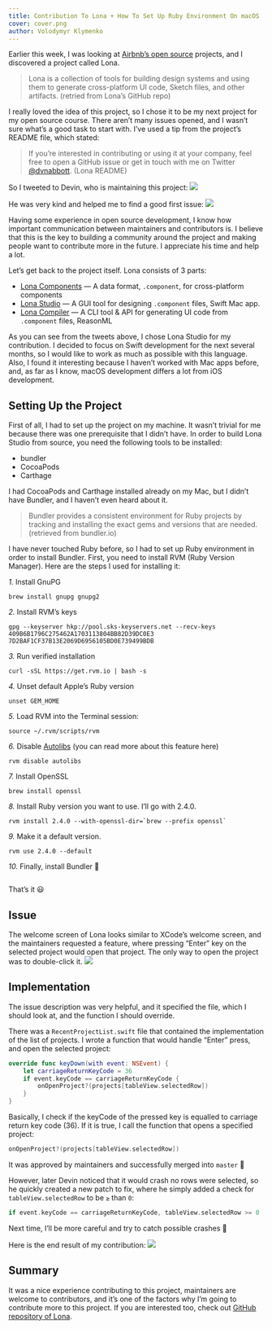 ```yaml
---
title: Contribution To Lona + How To Set Up Ruby Environment On macOS
cover: cover.png
author: Volodymyr Klymenko
---
```


<re-img src="cover.png"></re-img>

Earlier this week, I was looking at <a href="https://github.com/airbnb" target="_blank" rel="noopener noreferrer">Airbnb’s open source</a> projects, and I discovered a project called Lona.

> Lona is a collection of tools for building design systems and using them to generate cross-platform UI code, Sketch files, and other artifacts. (retried from Lona’s GitHub repo)

I really loved the idea of this project, so I chose it to be my next project for my open source course. There aren’t many issues opened, and I wasn’t sure what’s a good task to start with. I’ve used a tip from the project’s README file, which stated:
> If you’re interested in contributing or using it at your company, feel free to open a GitHub issue or get in touch with me on Twitter <a href="https://twitter.com/dvnabbott" target="_blank" rel="noopener noreferrer">@dvnabbott</a>. (Lona README)

So I tweeted to Devin, who is maintaining this project:
<img src="1.png" />

He was very kind and helped me to find a good first issue:
<img src="2.png" />

Having some experience in open source development, I know how important communication between maintainers and contributors is. I believe that this is the key to building a community around the project and making people want to contribute more in the future. I appreciate his time and help a lot.

Let’s get back to the project itself. Lona consists of 3 parts:
- <a href="https://github.com/airbnb/Lona#lona-components" target="_blank" rel="noopener noreferrer">Lona Components</a> — A data format, `.component`, for cross-platform components
- <a href="https://github.com/airbnb/Lona#lona-studio" target="_blank" rel="noopener noreferrer">Lona Studio</a> — A GUI tool for designing `.component` files, Swift Mac app.
- <a href="https://github.com/airbnb/Lona#lona-compiler" target="_blank" rel="noopener noreferrer">Lona Compiler</a> — A CLI tool & API for generating UI code from `.component` files, ReasonML

As you can see from the tweets above, I chose Lona Studio for my contribution. I decided to focus on Swift development for the next several months, so I would like to work as much as possible with this language. Also, I found it interesting because I haven’t worked with Mac apps before, and, as far as I know, macOS development differs a lot from iOS development.

## Setting Up the Project
First of all, I had to set up the project on my machine. It wasn’t trivial for me because there was one prerequisite that I didn’t have. In order to build Lona Studio from source, you need the following tools to be installed:
- bundler
- CocoaPods
- Carthage

I had CocoaPods and Carthage installed already on my Mac, but I didn’t have Bundler, and I haven’t even heard about it.
> Bundler provides a consistent environment for Ruby projects by tracking and installing the exact gems and versions that are needed. (retrieved from bundler.io)

I have never touched Ruby before, so I had to set up Ruby environment in order to install Bundler. First, you need to install RVM (Ruby Version Manager). Here are the steps I used for installing it:<br />

_1._ Install GnuPG
```shell
brew install gnupg gnupg2
```
_2._ Install RVM’s keys
```shell
gpg --keyserver hkp://pool.sks-keyservers.net --recv-keys 409B6B1796C275462A1703113804BB82D39DC0E3 7D2BAF1CF37B13E2069D6956105BD0E739499BDB
```

_3._ Run verified installation
```shell
curl -sSL https://get.rvm.io | bash -s
```

_4._ Unset default Apple’s Ruby version
```shell
unset GEM_HOME
```

_5._ Load RVM into the Terminal session:
```shell
source ~/.rvm/scripts/rvm
```

_6._ Disable <a href="https://rvm.io/rvm/autolibs" target="_blank" rel="noopener noreferrer">Autolibs</a> (you can read more about this feature here)
```shell
rvm disable autolibs
```

_7._ Install OpenSSL
```shell
brew install openssl
```

_8._ Install Ruby version you want to use. I’ll go with 2.4.0.
```shell
rvm install 2.4.0 --with-openssl-dir=`brew --prefix openssl`
```

_9._ Make it a default version.
```shell
rvm use 2.4.0 --default
```

_10._ Finally, install Bundler 🎉
```shell
```

That’s it 😃


## Issue
The welcome screen of Lona looks similar to XCode’s welcome screen, and the maintainers requested a feature, where pressing “Enter” key on the selected project would open that project. The only way to open the project was to double-click it.
<img src="3.png" />

## Implementation
The issue description was very helpful, and it specified the file, which I should look at, and the function I should override.

There was a `RecentProjectList.swift` file that contained the implementation of the list of projects. I wrote a function that would handle “Enter” press, and open the selected project:
```swift
override func keyDown(with event: NSEvent) {  
    let carriageReturnKeyCode = 36  
    if event.keyCode == carriageReturnKeyCode {   
        onOpenProject?(projects[tableView.selectedRow])  
    } 
}
```

Basically, I check if the keyCode of the pressed key is equalled to carriage return key code (36). If it is true, I call the function that opens a specified project:
```swift
onOpenProject?(projects[tableView.selectedRow])
```

It was approved by maintainers and successfully merged into `master` 🥳

However, later Devin noticed that it would crash no rows were selected, so he quickly created a new patch to fix, where he simply added a check for `tableView.selectedRow` to be `≥` than `0`:
```swift
if event.keyCode == carriageReturnKeyCode, tableView.selectedRow >= 0
```

Next time, I’ll be more careful and try to catch possible crashes 😬

Here is the end result of my contribution:
<img src="4.gif" />

## Summary
It was a nice experience contributing to this project, maintainers are welcome to contributors, and it’s one of the factors why I’m going to contribute more to this project. If you are interested too, check out <a href="https://github.com/airbnb/Lona" target="_blank" rel="noopener noreferrer">GitHub repository of Lona</a>.